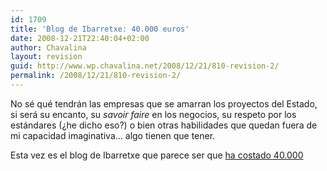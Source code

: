 ```yaml
---
id: 1709
title: 'Blog de Ibarretxe: 40.000 euros'
date: 2008-12-21T22:40:04+02:00
author: Chavalina
layout: revision
guid: http://www.wp.chavalina.net/2008/12/21/810-revision-2/
permalink: /2008/12/21/810-revision-2/
---
```

No s&eacute; qu&eacute; tendr&aacute;n las empresas que se amarran los proyectos del Estado, si ser&aacute; su encanto, su _savoir faire_ en los negocios, su respeto por los est&aacute;ndares (&iquest;he dicho eso?) o bien otras habilidades que quedan fuera de mi capacidad imaginativa&#8230; algo tienen que tener.

Esta vez es el blog de Ibarretxe que parece ser que <a href="http://www.elconfidencial.com/cache/2007/06/28/29_derroche_publico_ibarretxe_costado_40000_euros_pesar_utilizar.html" target="_blank">ha costado 40.000</p>